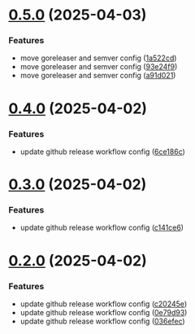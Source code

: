 # [0.5.0](https://github.com/kannancmohan/go-prototype-backend/compare/v0.4.0...v0.5.0) (2025-04-03)


### Features

* move goreleaser and semver config ([1a522cd](https://github.com/kannancmohan/go-prototype-backend/commit/1a522cd3934d31425eac09a92d65e18215d74e59))
* move goreleaser and semver config ([93e24f9](https://github.com/kannancmohan/go-prototype-backend/commit/93e24f902dff755f4287be921f22feafcabedce1))
* move goreleaser and semver config ([a91d021](https://github.com/kannancmohan/go-prototype-backend/commit/a91d021663d13b1eecbe77ff9ff3bcbf3765b7f1))

# [0.4.0](https://github.com/kannancmohan/go-prototype-backend/compare/v0.3.0...v0.4.0) (2025-04-02)


### Features

* update github release workflow config ([6ce186c](https://github.com/kannancmohan/go-prototype-backend/commit/6ce186c9d203aef37ac502a4786da82f3a6b321e))

# [0.3.0](https://github.com/kannancmohan/go-prototype-backend/compare/v0.2.0...v0.3.0) (2025-04-02)


### Features

* update github release workflow config ([c141ce6](https://github.com/kannancmohan/go-prototype-backend/commit/c141ce61708eccf4991318e8db3833e12983e6c4))

# [0.2.0](https://github.com/kannancmohan/go-prototype-backend/compare/v0.1.2...v0.2.0) (2025-04-02)


### Features

* update github release workflow config ([c20245e](https://github.com/kannancmohan/go-prototype-backend/commit/c20245eeb1d29f60d1e8ee449c1f0e3d90458b9f))
* update github release workflow config ([0e79d93](https://github.com/kannancmohan/go-prototype-backend/commit/0e79d9353c9c614a593eeda6682af3ad944dbbf7))
* update github release workflow config ([036efec](https://github.com/kannancmohan/go-prototype-backend/commit/036efecd809f2a422e08a2885000fa069fcd3b82))
